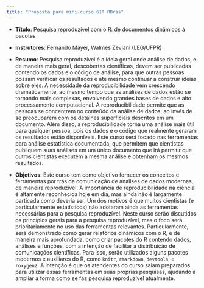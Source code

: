 ```yaml
---
title: "Proposta para mini-curso 61ª RBras"
---
```


- **Título**: Pesquisa reproduzível com o R: de documentos dinâmicos à
  pacotes
  
- **Instrutores**: Fernando Mayer, Walmes Zeviani (LEG/UFPR)

- **Resumo**: Pesquisa reproduzível é a ideia geral onde análise de
  dados, e de maneira mais geral, descobertas científicas, devem ser
  publicadas contendo os dados e o código de análise, para que outras
  pessoas possam verificar os resultados e até mesmo continuar a
  construir ideias sobre eles. A necessidade da reproducibilidade vem
  crescendo dramaticamente, ao mesmo tempo que as análises de dados
  estão se tornando mais complexas, envolvendo grandes bases de dados e
  alto processamento computacional. A reproducibilidade permite que as
  pessoas se concentrem no conteúdo da análise de dados, ao invés de se
  preocuparem com os detalhes superficiais descritos em um
  documento. Além disso, a reproducibilidade torna uma análise mais útil
  para qualquer pessoa, pois os dados e o código que realmente geraram
  os resultados estão disponíveis. Este curso será focado nas
  ferramentas para análise estatística documentada, que permitem que
  cientistas publiquem suas análises em um único documento que irá
  permitir que outros cientistas executem a mesma análise e obtenham os
  mesmos resultados.

- **Objetivos**: Este curso tem como objetivo fornecer os conceitos e
  ferramentas por trás da comunicação de analises de dados modernas, de
  maneira reproduzível. A importância de reproducibilidade na ciência é
  altamente reconhecida hoje em dia, mas ainda não é largamente
  particada como deveria ser. Um dos motivos é que muitos cientistas (e
  particularmente estatísticos) não adotaram ainda as ferramentas
  necessárias para a pesquisa reproduzível. Neste curso serão discutidos
  os princípios gerais para a pesquisa reproduzível, mas o foco será
  prioritariamente no uso das ferramentas relevantes. Particularmente,
  será demonstrado como gerar relatórios dinâmicos com o R, e de maneira
  mais aprofundada, como criar pacotes do R contendo dados, análises e
  funções, com a intenção de facilitar a distribuição de comunicações
  científicas. Para isso, serão utilizados alguns pacotes modernos e
  auxiliares do R, como `knitr`, `rmarkdown`, `devtools`, e
  `roxygen2`. A intenção é que os atendentes do curso saiam preparados
  para utilizar essas ferramentas em suas próprias pesquisas, ajudando a
  ampliar a forma como se faz pesquisa reproduzível atualmente.
